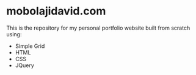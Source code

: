# mobolajidavid.com
This is the repository for my personal portfolio website built from scratch using:

- Simple Grid
- HTML
- CSS
- JQuery
